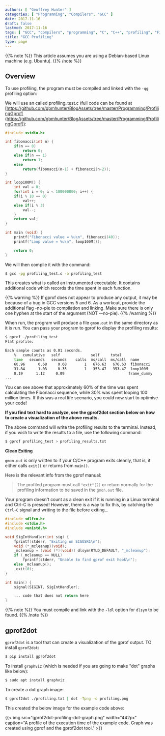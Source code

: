 ```yaml
---
authors: [ "Geoffrey Hunter" ]
categories: [ "Programming", "Compilers", "GCC" ]
date: 2017-11-16
draft: false
lastmod: 2017-11-16
tags: [ "GCC", "compilers", "programming", "C", "C++", "profiling", "Fibonacci", "gprof", "gprof2dot", "graphviz" ]
title: "GCC Profiling"
type: page
---
```


{{% note %}}
This article assumes you are using a Debian-based Linux machine (e.g. Ubuntu).
{{% /note %}}

## Overview

To use profiling, the program must be compiled and linked with the `-qg` profiling option:

We will use an called profiling_test.c (full code can be found at [https://github.com/gbmhunter/BlogAssets/tree/master/Programming/ProfilingGprof](https://github.com/gbmhunter/BlogAssets/tree/master/Programming/ProfilingGprof)):

```c
#include <stdio.h>

int fibonacci(int n) {
    if(n == 0)
        return 0;
    else if(n == 1)
        return 1;
    else
        return(fibonacci(n-1) + fibonacci(n-2));
} 

int loop100M() {
    int val = 0;
    for(int i = 0; i < 100000000; i++) {
    if(i % 10 == 0)
        val++;
    else if(i % 3)
        val--;
    }
    return val;
}

int main (void) {  
    printf("Fibonacci value = %u\n", fibonacci(40));          
    printf("Loop value = %u\n", loop100M());

    return 0;
}
```

We will then compile it with the command:

```sh    
$ gcc -pg profiling_test.c -o profiling_test
```

This creates what is called an instrumented executable. It contains additional code which records the time spent in each function.

{{% warning %}}
If gprof does not appear to produce any output, it may be because of a bug in GCC versions 5 and 6. As a workout, provide the additional flag -no-pie to compilation and linking. Make sure there is only one hyphen at the start of the argument (NOT --no-pie).
{{% /warning %}}

When run, the program will produce a file `gmon.out` in the same directory as it is run. You can pass your program to gprof to display the profiling results:

```sh    
$ gprof ./profiling_test
Flat profile:

Each sample counts as 0.01 seconds.
    %   cumulative   self              self     total           
    time   seconds   seconds    calls  ms/call  ms/call  name    
    60.96      0.68     0.68        1   676.63   676.63  fibonacci
    31.84      1.03     0.35        1   353.47   353.47  loop100M
    8.19      1.12     0.09                             frame_dummy
...
```

You can see above that approximately 60% of the time was spent calculating the Fibonacci sequence, while 30% was spent looping 100 million times. If this was a real life scenario, you could now start to optimise your code!

**If you find text hard to analyze, see the gprof2dot section below on how to create a visualization of the above results.**

The above command will write the profiling results to the terminal. Instead, if you wish to write the results to a file, use the following command:

```sh    
$ gprof profiling_test > profiling_results.txt
```

**Clean Exiting**

`gmon.out` is only written to if your C/C++ program exits cleanly, that is, it either calls `exit()` or returns from `main()`.

Here is the relevant info from the gprof manual:

> The profiled program must call `"exit"(2)` or return normally for the profiling information to be saved in the `gmon.out` file.

Your program doesn't count as a clean exit if it is running in a Linux terminal and Ctrl-C is pressed! However, there is a way to fix this, by catching the `Ctrl-C` signal and writing to the file before exiting...

```c
#include <dlfcn.h>
#include <stdio.h>
#include <unistd.h>

void SigIntHandler(int sig) {
    fprintf(stderr, "Exiting on SIGUSR1\n");
    void (*_mcleanup)(void);
    _mcleanup = (void (*)(void)) dlsym(RTLD_DEFAULT, "_mcleanup");
    if (_mcleanup == NULL)
        fprintf(stderr, "Unable to find gprof exit hook\n");
    else _mcleanup();
    _exit(0);
}

int main() {
    signal(SIGINT, SigIntHandler);

    ... code that does not return here
}
```

{{% note %}}
You must compile and link with the `-ldl` option for `dlsym` to be found.
{{% /note %}}

## gprof2dot

`gprof2dot` is a tool that can create a visualization of the gprof output. TO install `gprof2dot`:

```sh    
$ pip install gprof2dot
```

To install `graphviz` (which is needed if you are going to make "dot" graphs like below):

```sh    
$ sudo apt install graphviz
```

To create a dot graph image:

```sh    
$ gprof2dot ./profiling.txt | dot -Tpng -o profiling.png
```

This created the below image for the example code above:

{{< img src="gprof2dot-profiling-dot-graph.png" width="442px" caption="A profile of the execution time of the example code. Graph was created using gprof and the gprof2dot tool."  >}}
